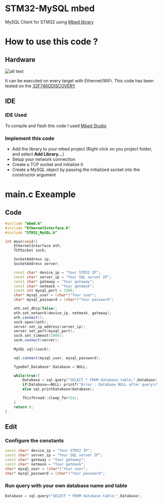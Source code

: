 # STM32-MySQL mbed
MySQL Client for STM32 using [Mbed library](https://github.com/ARMmbed/mbed-os)

# How to use this code ?
## Hardware
![alt text](https://os.mbed.com/media/cache/platforms/DISCO_F746NG.jpg.250x250_q85.jpg)

It can be executed on every target with Ethernet/WiFi.
This code has been tested on the [32F746GDISCOVERY](https://www.st.com/en/evaluation-tools/32f746gdiscovery.html)
## IDE
### IDE Used
To compile and flash this code I used [Mbed Studio](https://os.mbed.com/studio/)
### Implement this code
- Add the library to your mbed project (Right click on you project folder, and select **Add Library...**)
- Setup your network connection
- Create a TCP socket and initialize it
- Create a MySQL object by passing the initialized socket into the constructor argument

# main.c Exeample
## Code
```C++
#include "mbed.h"
#include "EthernetInterface.h"
#include "STM32_MySQL.h"

int main(void){
    EthernetInterface eth;
    TCPSocket sock;

    SocketAddress ip;
    SocketAddress server;

    const char* device_ip = "Your STM32 IP";
    const char* server_ip = "Your SQL server IP";
    const char* gateway = "Your gateway";
    const char* netmask = "Your getmask";
    const int mysql_port = 3306;
    char* mysql_user = (char*)"Your user";
    char* mysql_password = (char*)"Your password";

    eth.set_dhcp(false);
    eth.set_network(device_ip, netmask, gateway);
    eth.connect();
    sock.open(&eth);
    server.set_ip_address(server_ip);
    server.set_port(mysql_port);
    sock.set_timeout(1000);
    sock.connect(server);
    
    MySQL sql(&sock);

    sql.connect(mysql_user, mysql_password);

    TypeDef_Database* Database = NULL;

    while(true){
        Database = sql.query("SELECT * FROM database.table;",Database);
        if(Database==NULL) printf("Error : Database NULL after query\r\n");
        else sql.printDatabase(Database);

        ThisThread::sleep_for(5s);
    }
    return 0;
}
```
## Edit
### Configure the constants
```C++
const char* device_ip = "Your STM32 IP";
const char* server_ip = "Your SQL server IP";
const char* gateway = "Your gateway";
const char* netmask = "Your getmask";
char* mysql_user = (char*)"Your user";
char* mysql_password = (char*)"Your password";
```
### Run query with your own database name and table
```C++
Database = sql.query("SELECT * FROM database.table;",Database);
```
